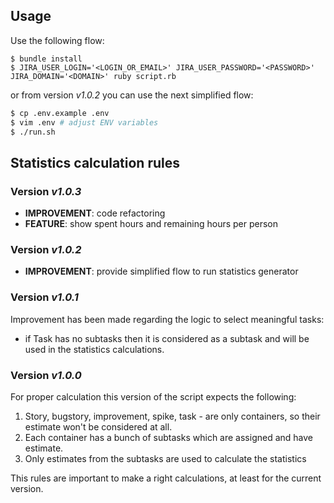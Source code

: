 ## Usage

Use the following flow:

```shell
$ bundle install
$ JIRA_USER_LOGIN='<LOGIN_OR_EMAIL>' JIRA_USER_PASSWORD='<PASSWORD>' JIRA_DOMAIN='<DOMAIN>' ruby script.rb
```

or from version _v1.0.2_ you can use the next simplified flow:

```bash
$ cp .env.example .env
$ vim .env # adjust ENV variables
$ ./run.sh
```

## Statistics calculation rules

### Version _v1.0.3_

* __IMPROVEMENT__: code refactoring
* __FEATURE__: show spent hours and remaining hours per person

### Version _v1.0.2_

* __IMPROVEMENT__: provide simplified flow to run statistics generator

### Version _v1.0.1_

Improvement has been made regarding the logic to select meaningful tasks:

* if Task has no subtasks then it is considered as a subtask and will be used in the statistics calculations.

### Version _v1.0.0_

For proper calculation this version of the script expects the following:

1. Story, bugstory, improvement, spike, task - are only containers, so their estimate won't be considered at all.
2. Each container has a bunch of subtasks which are assigned and have estimate.
3. Only estimates from the subtasks are used to calculate the statistics

This rules are important to make a right calculations, at least for the current version.
